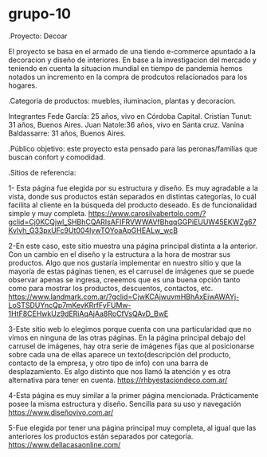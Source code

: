 # grupo-10

.Proyecto: Decoar

 El proyecto se basa en el armado de una tiendo e-commerce apuntado a la decoracion y diseño de interiores.
En base a la investigacion del mercado y teniendo en cuenta la situacion mundial en tiempo de pandemia hemos notados un incremento en la compra de prodcutos relacionados para los hogares.

.Categoria de productos: muebles, iluminacion, plantas y decoracion.

Integrantes
Fede García: 25 años, vivo en Córdoba Capital.
Cristian Tunut: 31 años, Buenos Aires.
Juan Natole:36 años, vivo en Santa cruz.
Vanina Baldassarre: 31 años, Buenos Aires.

.Público objetivo: este proyecto esta pensado para las peronas/familias que buscan confort y comodidad. 

.Sitios de referencia:

1- Esta página fue elegida por su estructura y diseño. Es muy agradable a la vista, donde sus productos están separados en distintas categorías, lo cuál facilita al cliente en la búsqueda del producto deseado. Es de funcionalidad simple y muy completa. https://www.carosilvabertolo.com/?gclid=Cj0KCQjwl_SHBhCQARIsAFIFRVWWAVfBhqqGGPiEUUW45EKWZg67Kvlvh_G33pxUFc9Ut004IywTOYoaApGHEALw_wcB

2-En este caso, este sitio muestra una página principal distinta a la anterior. Con un cambio en el diseño y la estructura a la hora de mostrar sus productos. Algo que nos gustaría implementar en nuestro sitio y que la mayoría de estas páginas tienen, es el carrusel de imágenes que se puede observar apenas se ingresa, creeemos que es una buena opción tanto como para mostrar los productos, descuentos, contactos, etc. https://www.landmark.com.ar/?gclid=CjwKCAjwuvmHBhAxEiwAWAYj-LoSTSDUYncQp7mKevKRrfFyFUMw-1HtF8CEHwkUz9dERiAqAjAa8RoCfVsQAvD_BwE

3-Este sitio web lo elegimos porque cuenta con una particularidad que no vimos en ninguna de las otras páginas. En la página principal debajo del carrusel de imágenes, hay otra serie de imágenes fijas que al posicionarse sobre cada una de ellas aparece un texto(descripción del producto, contacto de la empresa, y otro tipo de info) con una barra de desplazamiento. Es algo distinto que nos llamó la atención y es otra alternativa para tener en cuenta. https://rhbyestaciondeco.com.ar/

4-Esta página es muy similar a la primer página mencionada. Prácticamente posee la misma estructura y diseño. Sencilla para su uso y navegación https://www.diseñovivo.com.ar/

5-Fue elegida por tener una página principal muy completa, al igual que las anteriores los productos están separados por categoría. https://www.dellacasaonline.com/



